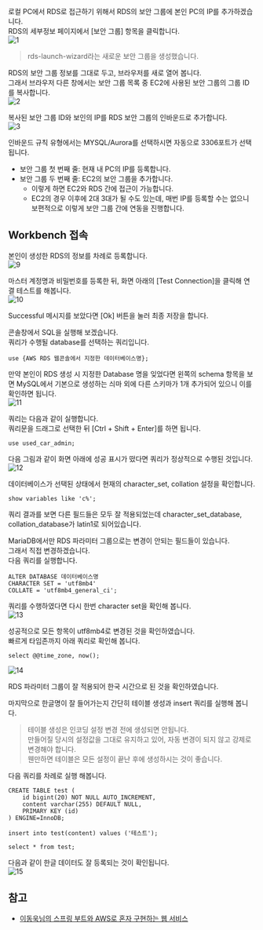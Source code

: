 로컬 PC에서 RDS로 접근하기 위해서 RDS의 보안 그룹에 본인 PC의 IP를 추가하겠습니다.   
RDS의 세부정보 페이지에서 [보안 그룹] 항목을 클릭합니다.   
![1]()   
> rds-launch-wizard라는 새로운 보안 그룹을 생성했습니다.

RDS의 보안 그룹 정보를 그대로 두고, 브라우저를 새로 열어 봅니다.   
그래서 브라우저 다른 창에서는 보안 그룹 목록 중 EC2에 사용된 보안 그룹의 그룹 ID를 복사합니다.   
![2]()   

복사된 보안 그룹 ID와 보인의 IP를 RDS 보안 그룹의 인바운드로 추가합니다.   
![3]()   

인바운드 규칙 유형에서는 MYSQL/Aurora를 선택하시면 자동으로 3306포트가 선택됩니다.   
* 보안 그룹 첫 번째 줄: 현재 내 PC의 IP를 등록합니다.
* 보안 그룹 두 번째 줄: EC2의 보안 그룹을 추가합니다.
  * 이렇게 하면 EC2와 RDS 간에 접근이 가능합니다.   
  * EC2의 경우 이후에 2대 3대가 될 수도 있는데, 매번 IP를 등록할 수는 없으니 보편적으로 이렇게 보안 그룹 간에 연동을 진행합니다.   

## Workbench 접속
본인이 생성한 RDS의 정보를 차례로 등록합니다.   
![9]()   

마스터 계정명과 비밀번호를 등록한 뒤, 화면 아래의 [Test Connection]을 클릭해 연결 테스트를 해봅니다.   
![10]()   

Successful 메시지를 보았다면 [Ok] 버튼을 눌러 최종 저장을 합니다.   

콘솔창에서 SQL을 실행해 보겠습니다.   
쿼리가 수행될 database를 선택하는 쿼리입니다.
```
use {AWS RDS 웹콘솔에서 지정한 데이터베이스명};
```

만약 본인이 RDS 생성 시 지정한 Database 명을 잊었다면 왼쪽의 schema 항목을 보면 MySQL에서 기본으로 생성하는 싀마 외에 다른 스키마가 1개 추가되어 있으니 이를 확인하면 됩니다.   
![11]()   

쿼리는 다음과 같이 실행합니다.   
쿼리문을 드래그로 선택한 뒤 [Ctrl + Shift + Enter]를 하면 됩니다.   
```
use used_car_admin;
```

다음 그림과 같이 화면 아래에 성공 표시가 떴다면 쿼리가 정상적으로 수행된 것입니다.   
![12]()   

데이터베이스가 선택된 상태에서 현재의 character_set, collation 설정을 확인합니다.   
```
show variables like 'c%';
```

쿼리 결과를 보면 다른 필드들은 모두 잘 적용되었는데 character_set_database, collation_database가 latin1로 되어있습니다.   

MariaDB에서만 RDS 파라미터 그룹으로는 변경이 안되는 필드들이 있습니다.   
그래서 직접 변경하겠습니다.   
다음 쿼리를 실행합니다.
```
ALTER DATABASE 데이터베이스명
CHARACTER SET = 'utf8mb4'
COLLATE = 'utf8mb4_general_ci';
```

쿼리를 수행하였다면 다시 한번 character set을 확인해 봅니다.   
![13]()   

성공적으로 모든 항목이 utf8mb4로 변경된 것을 확인하였습니다.   
빠르게 타임존까지 아래 쿼리로 확인해 봅니다.   
```
select @@time_zone, now();
```
![14]()   

RDS 파라미터 그룹이 잘 적용되어 한국 시간으로 된 것을 확인하였습니다.   

마지막으로 한글명이 잘 들어가는지 간단히 테이블 생성과 insert 쿼리를 실행해 봅니다.   
> 테이블 생성은 인코딩 설정 변경 전에 생성되면 안됩니다.   
> 만들어질 당시의 설정값을 그대로 유지하고 있어, 자동 변경이 되지 않고 강제로 변경해야 합니다.   
> 웬만하면 테이블은 모든 설정이 끝난 후에 생성하시는 것이 좋습니다.   

다음 쿼리를 차례로 실행 해봅니다.   
```
CREATE TABLE test (
    id bigint(20) NOT NULL AUTO_INCREMENT,
    content varchar(255) DEFAULT NULL,
    PRIMARY KEY (id)
) ENGINE=InnoDB;

insert into test(content) values ('테스트');

select * from test;
```

다음과 같이 한글 데이터도 잘 등록되는 것이 확인됩니다.   
![15]()   

## 참고
* [이동욱님의 스프링 부트와 AWS로 혼자 구현하는 웹 서비스](https://jojoldu.tistory.com/463)